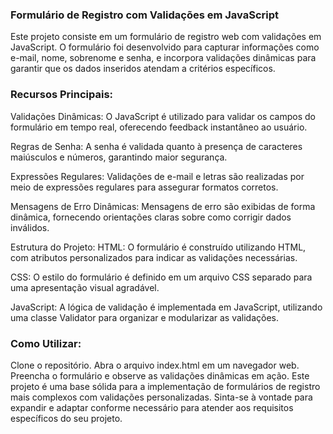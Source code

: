 ### Formulário de Registro com Validações em JavaScript

Este projeto consiste em um formulário de registro web com validações em JavaScript. O formulário foi desenvolvido para capturar informações como e-mail, nome, sobrenome e senha, e incorpora validações dinâmicas para garantir que os dados inseridos atendam a critérios específicos.

### Recursos Principais:
Validações Dinâmicas: O JavaScript é utilizado para validar os campos do formulário em tempo real, oferecendo feedback instantâneo ao usuário.

Regras de Senha: A senha é validada quanto à presença de caracteres maiúsculos e números, garantindo maior segurança.

Expressões Regulares: Validações de e-mail e letras são realizadas por meio de expressões regulares para assegurar formatos corretos.

Mensagens de Erro Dinâmicas: Mensagens de erro são exibidas de forma dinâmica, fornecendo orientações claras sobre como corrigir dados inválidos.

Estrutura do Projeto:
HTML: O formulário é construído utilizando HTML, com atributos personalizados para indicar as validações necessárias.

CSS: O estilo do formulário é definido em um arquivo CSS separado para uma apresentação visual agradável.

JavaScript: A lógica de validação é implementada em JavaScript, utilizando uma classe Validator para organizar e modularizar as validações.

### Como Utilizar:
Clone o repositório.
Abra o arquivo index.html em um navegador web.
Preencha o formulário e observe as validações dinâmicas em ação.
Este projeto é uma base sólida para a implementação de formulários de registro mais complexos com validações personalizadas. Sinta-se à vontade para expandir e adaptar conforme necessário para atender aos requisitos específicos do seu projeto.
